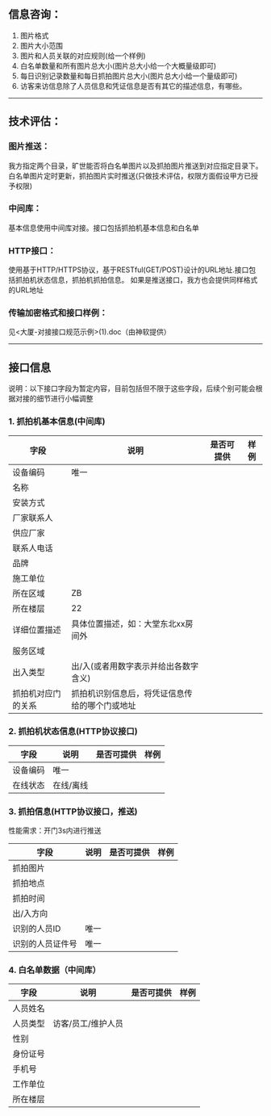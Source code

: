 ## 信息咨询：
1. 图片格式  
2. 图片大小范围  
3. 图片和人员关联的对应规则(给一个样例)
4. 白名单数量和所有图片总大小(图片总大小给一个大概量级即可)
5. 每日识别记录数量和每日抓拍图片总大小(图片总大小给一个量级即可)
6. 访客来访信息除了人员信息和凭证信息是否有其它的描述信息，有哪些。
----
## 技术评估：  

### 图片推送：
我方指定两个目录，旷世能否将白名单图片以及抓拍图片推送到对应指定目录下。
白名单图片定时更新，抓拍图片实时推送(只做技术评估，权限方面假设甲方已授予权限)

### 中间库：
基本信息使用中间库对接。接口包括抓拍机基本信息和白名单

### HTTP接口：
使用基于HTTP/HTTPS协议，基于RESTful(GET/POST)设计的URL地址.接口包括抓拍机状态信息，抓拍机抓拍信息。
如果是推送接口，我方也会提供同样格式的URL地址

### 传输加密格式和接口样例：
见<大厦-对接接口规范示例>(1).doc（由神软提供）

----

## 接口信息

说明：以下接口字段为暂定内容，目前包括但不限于这些字段，后续个别可能会根据对接的细节进行小幅调整
### 1. 抓拍机基本信息(中间库)
|字段|说明|是否可提供|样例|
|--|--|--|--|
设备编码|唯一| 
名称|
安装方式|
厂家联系人|
供应厂家|
联系人电话|
品牌|
施工单位|
所在区域|ZB
所在楼层|22
详细位置描述|具体位置描述，如：大堂东北xx房间外
服务区域|
出入类型|出/入(或者用数字表示并给出各数字含义)
抓拍机对应门的关系| 抓拍机识别信息后，将凭证信息传给的哪个门或地址

### 2. 抓拍机状态信息(HTTP协议接口)

|字段|说明|是否可提供|样例|
|--|--|--|--|
设备编码|唯一
在线状态|在线/离线

### 3. 抓拍信息(HTTP协议接口，推送)

性能需求：开门3s内进行推送

|字段|说明|是否可提供|样例|
|--|--|--|--|
抓拍图片|
抓拍地点|
抓拍时间|
出/入方向|
识别的人员ID|唯一
识别的人员证件号|唯一

### 4. 白名单数据（中间库）

|字段|说明|是否可提供|样例|
|--|--|--|--|
人员姓名|
人员类型| 访客/员工/维护人员
性别|
身份证号|
手机号|
工作单位|
所在楼层|



